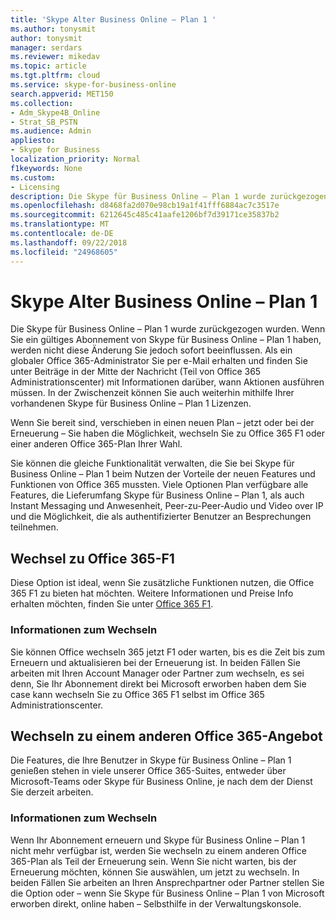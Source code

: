 ```yaml
---
title: 'Skype Alter Business Online – Plan 1 '
ms.author: tonysmit
author: tonysmit
manager: serdars
ms.reviewer: mikedav
ms.topic: article
ms.tgt.pltfrm: cloud
ms.service: skype-for-business-online
search.appverid: MET150
ms.collection:
- Adm_Skype4B_Online
- Strat_SB_PSTN
ms.audience: Admin
appliesto:
- Skype for Business
localization_priority: Normal
f1keywords: None
ms.custom:
- Licensing
description: Die Skype für Business Online – Plan 1 wurde zurückgezogen wurden. Wenn Sie ein gültiges Abonnement von Skype für Business Online – Plan 1 haben, werden nicht diese Änderung Sie jedoch sofort beeinflussen. Wenn Sie bereit sind, verschieben in einen neuen Plan – jetzt oder bei der Erneuerung – Sie müssen drei Optionen zur Verfügung.
ms.openlocfilehash: d8468fa2d070e98cb19a1f41fff6884ac7c3517e
ms.sourcegitcommit: 6212645c485c41aafe1206bf7d39171ce35837b2
ms.translationtype: MT
ms.contentlocale: de-DE
ms.lasthandoff: 09/22/2018
ms.locfileid: "24968605"
---
```

# <a name="skype-for-business-online-plan-1-retirement"></a>Skype Alter Business Online – Plan 1 

Die Skype für Business Online – Plan 1 wurde zurückgezogen wurden. Wenn Sie ein gültiges Abonnement von Skype für Business Online – Plan 1 haben, werden nicht diese Änderung Sie jedoch sofort beeinflussen. Als ein globaler Office 365-Administrator Sie per e-Mail erhalten und finden Sie unter Beiträge in der Mitte der Nachricht (Teil von Office 365 Administrationscenter) mit Informationen darüber, wann Aktionen ausführen müssen. In der Zwischenzeit können Sie auch weiterhin mithilfe Ihrer vorhandenen Skype für Business Online – Plan 1 Lizenzen.

Wenn Sie bereit sind, verschieben in einen neuen Plan – jetzt oder bei der Erneuerung – Sie haben die Möglichkeit, wechseln Sie zu Office 365 F1 oder einer anderen Office 365-Plan Ihrer Wahl.

Sie können die gleiche Funktionalität verwalten, die Sie bei Skype für Business Online – Plan 1 beim Nutzen der Vorteile der neuen Features und Funktionen von Office 365 mussten. Viele Optionen Plan verfügbare alle Features, die Lieferumfang Skype für Business Online – Plan 1, als auch Instant Messaging und Anwesenheit, Peer-zu-Peer-Audio und Video over IP und die Möglichkeit, die als authentifizierter Benutzer an Besprechungen teilnehmen.


## <a name="switching-to-office-365-f1"></a>Wechsel zu Office 365-F1

Diese Option ist ideal, wenn Sie zusätzliche Funktionen nutzen, die Office 365 F1 zu bieten hat möchten. Weitere Informationen und Preise Info erhalten möchten, finden Sie unter [Office 365 F1](https://products.office.com/en-us/business/office-365-f1).


### <a name="how-to-switch"></a>Informationen zum Wechseln 

Sie können Office wechseln 365 jetzt F1 oder warten, bis es die Zeit bis zum Erneuern und aktualisieren bei der Erneuerung ist. In beiden Fällen Sie arbeiten mit Ihren Account Manager oder Partner zum wechseln, es sei denn, Sie Ihr Abonnement direkt bei Microsoft erworben haben dem Sie case kann wechseln Sie zu Office 365 F1 selbst im Office 365 Administrationscenter.


## <a name="switching-to-another-office-365-offer"></a>Wechseln zu einem anderen Office 365-Angebot

Die Features, die Ihre Benutzer in Skype für Business Online – Plan 1 genießen stehen in viele unserer Office 365-Suites, entweder über Microsoft-Teams oder Skype für Business Online, je nach dem der Dienst Sie derzeit arbeiten. 

### <a name="how-to-switch"></a>Informationen zum Wechseln 

Wenn Ihr Abonnement erneuern und Skype für Business Online – Plan 1 nicht mehr verfügbar ist, werden Sie wechseln zu einem anderen Office 365-Plan als Teil der Erneuerung sein. Wenn Sie nicht warten, bis der Erneuerung möchten, können Sie auswählen, um jetzt zu wechseln. In beiden Fällen Sie arbeiten an Ihren Ansprechpartner oder Partner stellen Sie die Option oder – wenn Sie Skype für Business Online – Plan 1 von Microsoft erworben direkt, online haben – Selbsthilfe in der Verwaltungskonsole.
